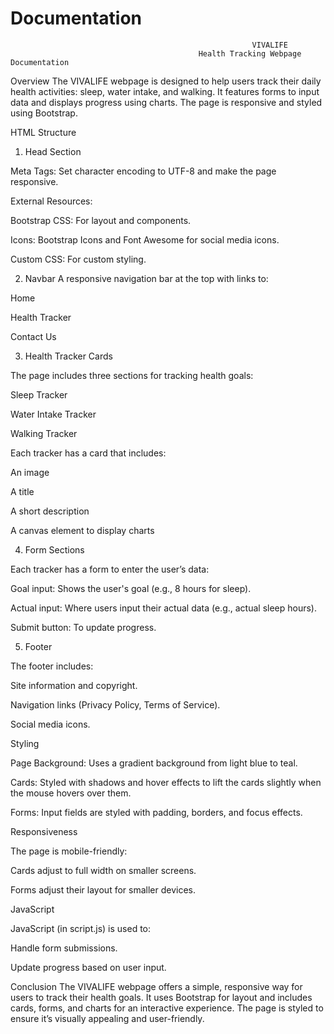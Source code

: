 # Documentation

                                                          VIVALIFE
                                              Health Tracking Webpage Documentation


Overview
The VIVALIFE webpage is designed to help users track their daily health activities: sleep, water intake, and walking.
It features forms to input data and displays progress using charts. The page is responsive and styled using Bootstrap.

HTML Structure
1. Head Section
   
Meta Tags: Set character encoding to UTF-8 and make the page responsive.

External Resources:

Bootstrap CSS: For layout and components.

Icons: Bootstrap Icons and Font Awesome for social media icons.

Custom CSS: For custom styling.


2. Navbar
A responsive navigation bar at the top with links to:

Home

Health Tracker

Contact Us

3. Health Tracker Cards
 
The page includes three sections for tracking health goals:

Sleep Tracker

Water Intake Tracker

Walking Tracker

Each tracker has a card that includes:

An image

A title

A short description

A canvas element to display charts

4. Form Sections
   
Each tracker has a form to enter the user’s data:

Goal input: Shows the user's goal (e.g., 8 hours for sleep).

Actual input: Where users input their actual data (e.g., actual sleep hours).

Submit button: To update progress.

5. Footer
   
The footer includes:

Site information and copyright.

Navigation links (Privacy Policy, Terms of Service).

Social media icons.

Styling

Page Background: Uses a gradient background from light blue to teal.

Cards: Styled with shadows and hover effects to lift the cards slightly when the mouse hovers over them.

Forms: Input fields are styled with padding, borders, and focus effects.

Responsiveness

The page is mobile-friendly:

Cards adjust to full width on smaller screens.

Forms adjust their layout for smaller devices.

JavaScript

JavaScript (in script.js) is used to:

Handle form submissions.

Update progress based on user input.

Conclusion
The VIVALIFE webpage offers a simple, responsive way for users to track their health goals. It uses Bootstrap for layout and includes cards, forms, and charts for an interactive experience.
The page is styled to ensure it’s visually appealing and user-friendly.












